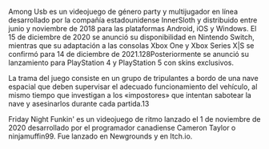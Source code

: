 Among Usb​ es un videojuego de género party y multijugador en línea desarrollado por la compañía estadounidense InnerSloth y distribuido entre junio y noviembre de 2018 para las plataformas Android, iOS y Windows. El 15 de diciembre de 2020 se anunció su disponibilidad en Nintendo Switch, mientras que su adaptación a las consolas Xbox One y Xbox Series X|S se confirmó para 14 de diciembre de 2021.12​8​ Posteriormente se anunció su lanzamiento para PlayStation 4 y PlayStation 5 con skins exclusivos.

La trama del juego consiste en un grupo de tripulantes a bordo de una nave espacial que deben supervisar el adecuado funcionamiento del vehículo, al mismo tiempo que investigan a los «impostores» que intentan sabotear la nave y asesinarlos durante cada partida.13​

Friday Night Funkin' 
es un videojuego de ritmo lanzado el 1 de noviembre de 2020 desarrollado por el programador canadiense Cameron Taylor o ninjamuffin99. Fue lanzado en Newgrounds y en Itch.io.
